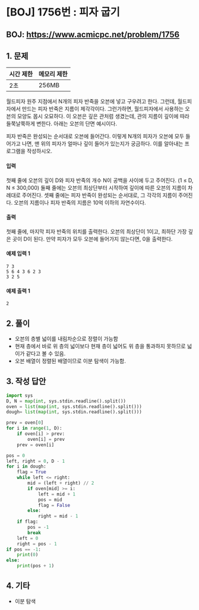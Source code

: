 #  [BOJ] 1756번 : 피자 굽기

## BOJ: https://www.acmicpc.net/problem/1756

## 1. 문제

|시간 제한| 메모리 제한| 
|:----|:----|
|2초|256MB|

월드피자 원주 지점에서 N개의 피자 반죽을 오븐에 넣고 구우려고 한다. 그런데, 월드피자에서 만드는 피자 반죽은 지름이 제각각이다. 그런가하면, 월드피자에서 사용하는 오븐의 모양도 몹시 오묘하다. 이 오븐은 깊은 관처럼 생겼는데, 관의 지름이 깊이에 따라 들쭉날쭉하게 변한다. 아래는 오븐의 단면 예시이다.

피자 반죽은 완성되는 순서대로 오븐에 들어간다. 이렇게 N개의 피자가 오븐에 모두 들어가고 나면, 맨 위의 피자가 얼마나 깊이 들어가 있는지가 궁금하다. 이를 알아내는 프로그램을 작성하시오.

#### 입력

첫째 줄에 오븐의 깊이 D와 피자 반죽의 개수 N이 공백을 사이에 두고 주어진다. (1 ≤ D, N ≤ 300,000) 둘째 줄에는 오븐의 최상단부터 시작하여 깊이에 따른 오븐의 지름이 차례대로 주어진다. 셋째 줄에는 피자 반죽이 완성되는 순서대로, 그 각각의 지름이 주어진다. 오븐의 지름이나 피자 반죽의 지름은 10억 이하의 자연수이다.

#### 출력

첫째 줄에, 마지막 피자 반죽의 위치를 출력한다. 오븐의 최상단이 1이고, 최하단 가장 깊은 곳이 D이 된다. 만약 피자가 모두 오븐에 들어가지 않는다면, 0을 출력한다.

#### 예제 입력 1
```
7 3
5 6 4 3 6 2 3
3 2 5
```
#### 예제 출력 1
```
2
```
## 2. 풀이
- 오븐의 층별 넓이를 내림차순으로 정렬이 가능함
- 현재 층에서 바로 위 층의 넓이보다 현재 층이 넓어도 위 층을 통과하지 못하므로 넓이가 같다고 볼 수 있음.
- 오븐 배열이 정렬된 배열이므로 이분 탐색이 가능함. 


## 3. 작성 답안
```python
import sys
D, N = map(int, sys.stdin.readline().split())
oven = list(map(int, sys.stdin.readline().split()))
dough= list(map(int, sys.stdin.readline().split()))

prev = oven[0]
for i in range(1, D):
    if oven[i] > prev:
        oven[i] = prev
    prev = oven[i]

pos = 0
left, right = 0, D - 1
for i in dough:
    flag = True
    while left <= right:
        mid = (left + right) // 2
        if oven[mid] >= i:
            left = mid + 1
            pos = mid
            flag = False
        else:
            right = mid - 1
    if flag:
        pos = -1
        break
    left = 0
    right = pos - 1
if pos == -1:
    print(0)
else:
    print(pos + 1)
```
## 4. 기타
- 이분 탐색
